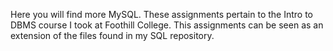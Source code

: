 Here you will find more MySQL. These assignments pertain to the Intro to DBMS course I took at Foothill College. This assignments can be seen as an extension of the files found in my SQL repository.
